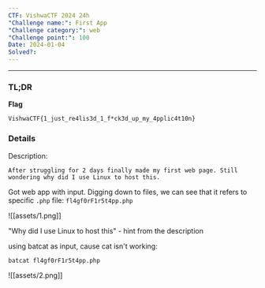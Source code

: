 ```yaml
---
CTF: VishwaCTF 2024 24h
"Challenge name:": First App
"Challenge category:": web
"Challenge point:": 100
Date: 2024-01-04
Solved?:
---
```

----
### TL;DR

**Flag**

```
VishwaCTF{1_just_re4lis3d_1_f*ck3d_up_my_4pplic4t10n}
```

### Details

Description:
```
After struggling for 2 days finally made my first web page. Still wondering why did I use Linux to host this.
```

Got web app with input. Digging down to files, we can see that it refers to specific `.php` file:
`fl4gf0rF1r5t4pp.php`

![[assets/1.png]]

"Why did I use Linux to host this" - hint from the description

using batcat as input, cause cat isn't working:

```bash
batcat fl4gf0rF1r5t4pp.php
```


![[assets/2.png]]


